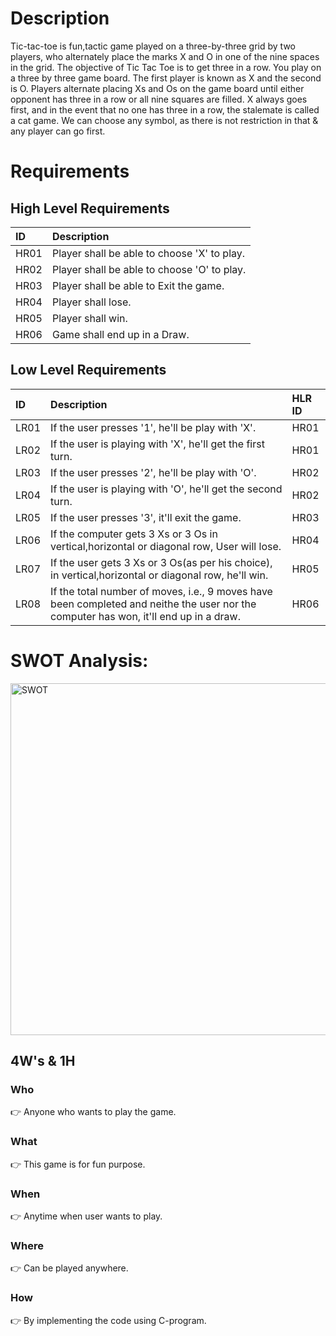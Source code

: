 # Description
Tic-tac-toe is fun,tactic game played on a three-by-three grid by two players, who alternately place the marks X and O in one of the nine spaces in the grid. The objective of Tic Tac Toe is to get three in a row. You play on a three by three game board. The first player is known as X and the second is O. Players alternate placing Xs and Os on the game board until either opponent has three in a row or all nine squares are filled. X always goes first, and in the event that no one has three in a row, the stalemate is called a cat game. We can choose any symbol, as there is not restriction in that & any player can go first.

# Requirements
## High Level Requirements</br>

|ID|Description|
|:---|:---|
|HR01|Player shall be able to choose 'X' to play.|
|HR02|Player shall be able to choose 'O' to play.|
|HR03|Player shall be able to Exit the game.|
|HR04|Player shall lose.|
|HR05|Player shall win.|
|HR06|Game shall end up in a Draw.|

## Low Level Requirements
|ID|Description|HLR ID|
|:---|:---|:---|
|LR01|If the user presses '1', he'll be play with 'X'.|HR01|
|LR02|If the user is playing with 'X', he'll get the first turn.|HR01|
|LR03|If the user presses '2', he'll be play with 'O'.|HR02|
|LR04|If the user is playing with 'O', he'll get the second turn.|HR02|
|LR05|If the user presses '3', it'll exit the game.|HR03|
|LR06|If the computer gets 3 Xs or 3 Os in vertical,horizontal or diagonal row, User will lose.|HR04|
|LR07|If the user gets 3 Xs or 3 Os(as per his choice), in vertical,horizontal or diagonal row, he'll win.|HR05|
|LR08|If the total number of moves, i.e., 9 moves have been completed and neithe the user nor the computer has won, it'll end up in a draw.|HR06|

# SWOT Analysis:

<img width="563" alt="SWOT" src="https://user-images.githubusercontent.com/98833151/153712194-4c443cc9-2a43-4ec2-8b0d-8e2815cbc976.png">


## 4W's & 1H
### Who
:point_right: Anyone who wants to play the game.

### What
:point_right: This game is for fun purpose.

### When
:point_right: Anytime when user wants to play.

### Where
:point_right: Can be played anywhere.

### How
:point_right: By implementing the code using C-program.
